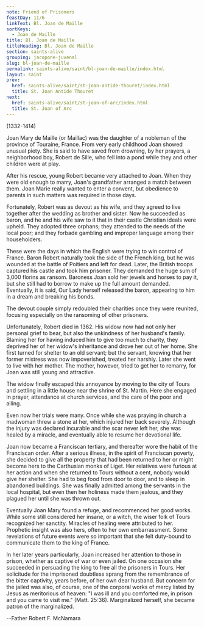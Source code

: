 ```yaml
---
note: Friend of Prisoners
feastDay: 11/6
linkText: Bl. Joan de Maille
sortKeys:
  - Joan de Maille
title: Bl. Joan de Maille
titleHeading: Bl. Joan de Maille
section: saints-alive
grouping: jacopone-juvenal
slug: bl-joan-de-maille
permalink: saints-alive/saint/bl-joan-de-maille/index.html
layout: saint
prev:
  href: saints-alive/saint/st-joan-antide-thouret/index.html
  title: St. Joan Antide Thouret
next:
  href: saints-alive/saint/st-joan-of-arc/index.html
  title: St. Joan of Arc
---
```

(1332-1414)

Joan Mary de Maille (or Maillac) was the daughter of a nobleman of the province of Touraine, France. From very early childhood Joan showed unusual piety. She is said to have saved from drowning, by her prayers, a neighborhood boy, Robert de Sille, who fell into a pond while they and other children were at play.

After his rescue, young Robert became very attached to Joan. When they were old enough to marry, Joan's grandfather arranged a match between them. Joan Marie really wanted to enter a convent, but obedience to parents in such matters was required in those days.

Fortunately, Robert was as devout as his wife, and they agreed to live together after the wedding as brother and sister. Now he succeeded as baron, and he and his wife saw to it that in their castle Christian ideals were upheld. They adopted three orphans; they attended to the needs of the local poor; and they forbade gambling and improper language among their householders.

These were the days in which the English were trying to win control of France. Baron Robert naturally took the side of the French king, but he was wounded at the battle of Poitiers and left for dead. Later, the British troops captured his castle and took him prisoner. They demanded the huge sum of 3,000 florins as ransom. Baroness Joan sold her jewels and horses to pay it, but she still had to borrow to make up the full amount demanded. Eventually, it is said, Our Lady herself released the baron, appearing to him in a dream and breaking his bonds.

The devout couple simply redoubled their charities once they were reunited, focusing especially on the ransoming of other prisoners.

Unfortunately, Robert died in 1362. His widow now had not only her personal grief to bear, but also the unkindness of her husband's family. Blaming her for having induced him to give too much to charity, they deprived her of her widow's inheritance and drove her out of her home. She first turned for shelter to an old servant; but the servant, knowing that her former mistress was now impoverished, treated her harshly. Later she went to live with her mother. The mother, however, tried to get her to remarry, for Joan was still young and attractive.

The widow finally escaped this annoyance by moving to the city of Tours and settling in a little house near the shrine of St. Martin. Here she engaged in prayer, attendance at church services, and the care of the poor and ailing.

Even now her trials were many. Once while she was praying in church a madwoman threw a stone at her, which injured her back severely. Although the injury was declared incurable and the scar never left her, she was healed by a miracle, and eventually able to resume her devotional life.

Joan now became a Franciscan tertiary, and thereafter wore the habit of the Franciscan order. After a serious illness, in the spirit of Franciscan poverty, she decided to give all the property that had been returned to her or might become hers to the Carthusian monks of Liget. Her relatives were furious at her action and when she returned to Tours without a cent, nobody would give her shelter. She had to beg food from door to door, and to sleep in abandoned buildings. She was finally admitted among the servants in the local hospital, but even then her holiness made them jealous, and they plagued her until she was thrown out.

Eventually Joan Mary found a refuge, and recommenced her good works. While some still considered her insane, or a witch, the wiser folk of Tours recognized her sanctity. Miracles of healing were attributed to her. Prophetic insight was also hers, often to her own embarrassment. Some revelations of future events were so important that she felt duty-bound to communicate them to the king of France.

In her later years particularly, Joan increased her attention to those in prison, whether as captive of war or even jailed. On one occasion she succeeded in persuading the king to free all the prisoners in Tours. Her solicitude for the imprisoned doubtless sprang from the remembrance of the bitter captivity, years before, of her own dear husband. But concern for the jailed was also, of course, one of the corporal works of mercy listed by Jesus as meritorious of heaven: "I was ill and you comforted me, in prison and you came to visit me." (Matt. 25:36). Marginalized herself, she became patron of the marginalized.

\--Father Robert F. McNamara